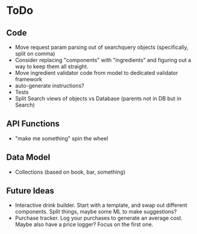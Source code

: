 ToDo
====

Code
----
* Move request param parsing out of searchquery objects (specifically, split on comma)
* Consider replacing "components" with "ingredients" and figuring out a way to 
  keep them all straight.
* Move ingredient validator code from model to dedicated validator framework
* auto-generate instructions?
* Tests
* Split Search views of objects vs Database (parents not in DB but in Search)

API Functions
-------------
* "make me something" spin the wheel

Data Model
----------
* Collections (based on book, bar, something)

Future Ideas
------------
* Interactive drink builder. Start with a template, and swap out different
  components. Split things, maybe some ML to make suggestions?
* Purchase tracker. Log your purchases to generate an average cost. Maybe
  also have a price logger? Focus on the first one.